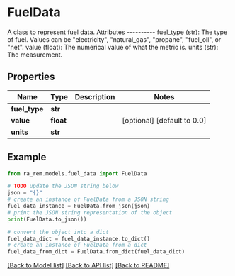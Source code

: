 # FuelData

A class to represent fuel data.  Attributes ----------     fuel_type (str): The type of fuel. Values can be \"electricity\", \"natural_gas\", \"propane\", \"fuel_oil\", or \"net\".     value (float): The numerical value of what the metric is.     units (str): The measurement.

## Properties

Name | Type | Description | Notes
------------ | ------------- | ------------- | -------------
**fuel_type** | **str** |  | 
**value** | **float** |  | [optional] [default to 0.0]
**units** | **str** |  | 

## Example

```python
from ra_rem.models.fuel_data import FuelData

# TODO update the JSON string below
json = "{}"
# create an instance of FuelData from a JSON string
fuel_data_instance = FuelData.from_json(json)
# print the JSON string representation of the object
print(FuelData.to_json())

# convert the object into a dict
fuel_data_dict = fuel_data_instance.to_dict()
# create an instance of FuelData from a dict
fuel_data_from_dict = FuelData.from_dict(fuel_data_dict)
```
[[Back to Model list]](../README.md#documentation-for-models) [[Back to API list]](../README.md#documentation-for-api-endpoints) [[Back to README]](../README.md)


